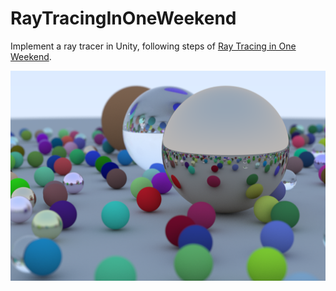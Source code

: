 # RayTracingInOneWeekend

Implement a ray tracer in Unity, following steps of [Ray Tracing in One Weekend](https://raytracing.github.io/books/RayTracingInOneWeekend.html).


![Final Scene](https://github.com/jinyao-liang/RayTracingInOneWeekend/blob/main/FinalScene.png?raw=true)
